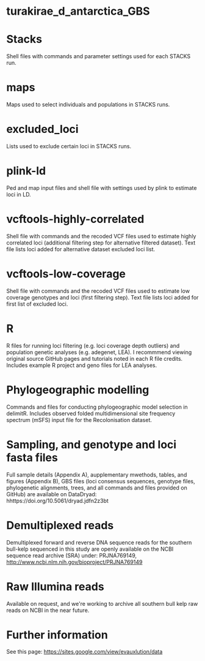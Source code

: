 # turakirae_d_antarctica_GBS

# Stacks
Shell files with commands and parameter settings used for each STACKS run.

# maps
Maps used to select individuals and populations in STACKS runs.

# excluded_loci
Lists used to exclude certain loci in STACKS runs.

# plink-ld
Ped and map input files and shell file with settings used by plink to estimate loci in LD.

# vcftools-highly-correlated
Shell file with commands and the recoded VCF files used to estimate highly correlated loci (additional filtering step for alternative filtered dataset). Text file lists loci added for alternative dataset excluded loci list. 

# vcftools-low-coverage
Shell file with commands and the recoded VCF files used to estimate low coverage genotypes and loci (first filtering step). Text file lists loci added for first list of excluded loci.

# R
R files for running loci filtering (e.g. loci coverage depth outliers) and population genetic analyses (e.g. adegenet, LEA). I recommmend viewing original source GitHub pages and tutorials noted in each R file credits. Includes example R project and geno files for LEA analyses.

# Phylogeographic modelling
Commands and files for conducting phylogeographic model selection in delimitR. Includes observed folded multidimensional site frequency spectrum (mSFS) input file for the Recolonisation dataset.

# Sampling, and genotype and loci fasta files
Full sample details (Appendix A), aupplementary mwethods, tables, and figures (Appendix B), GBS files (loci consensus sequences, genotype files, phylogenetic alignments, trees, and all commands and files provided on GitHub) are available on DataDryad: hhttps://doi.org/10.5061/dryad.jdfn2z3bt

# Demultiplexed reads
Demultiplexed forward and reverse DNA sequence reads for the southern bull-kelp sequenced in this study are openly available on the NCBI sequence read archive (SRA) under: PRJNA769149, http://www.ncbi.nlm.nih.gov/bioproject/PRJNA769149

# Raw Illumina reads
Available on request, and we're working to archive all southern bull kelp raw reads on NCBI in the near future.

# Further information
See this page: https://sites.google.com/view/evauxlution/data
